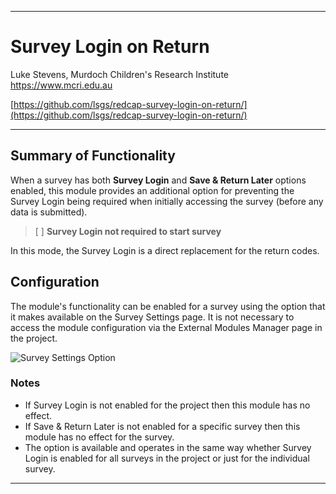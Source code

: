 ********************************************************************************
# Survey Login on Return

Luke Stevens, Murdoch Children's Research Institute https://www.mcri.edu.au

[https://github.com/lsgs/redcap-survey-login-on-return/](https://github.com/lsgs/redcap-survey-login-on-return/)
********************************************************************************
## Summary of Functionality

When a survey has both **Survey Login** and **Save & Return Later** options enabled, this module provides an additional option for preventing the Survey Login being required when initially accessing the survey (before any data is submitted). 

> [ ] **Survey Login not required to start survey**

In this mode, the Survey Login is a direct replacement for the return codes.

## Configuration

The module's functionality can be enabled for a survey using the option that it makes available on the Survey Settings page. It is not necessary to access the module configuration via the External Modules Manager page in the project.

<img alt="Survey Settings Option" src="https://redcap.mcri.edu.au/surveys/index.php?pid=14961&__passthru=DataEntry%2Fimage_view.php&doc_id_hash=56b110945bb23df0551827a65f3416c46d857768&id=2086410&s=8NDfcDy4mmT6IBQX&page=file_page&record=10&event_id=47634&field_name=thefile&instance=1" />

### Notes
* If Survey Login is not enabled for the project then this module has no effect.
* If Save & Return Later is not enabled for a specific survey then this module has no effect for the survey.
* The option is available and operates in the same way whether Survey Login is enabled for all surveys in the project or just for the individual survey.

********************************************************************************